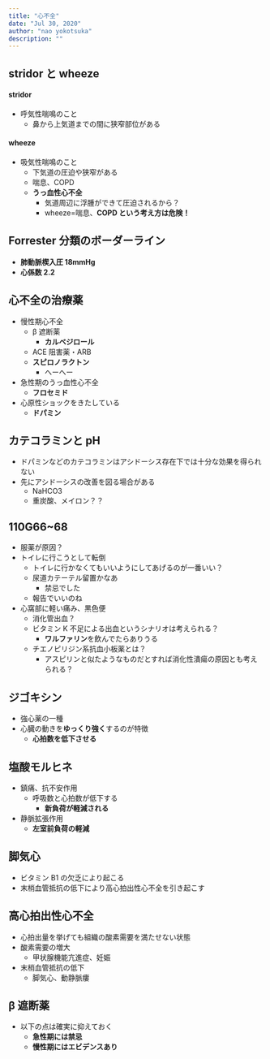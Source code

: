 ```yaml
---
title: "心不全"
date: "Jul 30, 2020"
author: "nao yokotsuka"
description: ""
---
```


## stridor と wheeze

#### stridor

- 呼気性喘鳴のこと
  - 鼻から上気道までの間に狭窄部位がある

#### wheeze

- 吸気性喘鳴のこと
  - 下気道の圧迫や狭窄がある
  - 喘息、COPD
  - **うっ血性心不全**
    - 気道周辺に浮腫ができて圧迫されるから？
    - wheeze=喘息、**COPD という考え方は危険！**

## Forrester 分類のボーダーライン

- **肺動脈楔入圧 18mmHg**
- **心係数 2.2**

## 心不全の治療薬

- 慢性期心不全
  - β 遮断薬
    - **カルベジロール**
  - ACE 阻害薬・ARB
  - **スピロノラクトン**
    - へーへー
- 急性期のうっ血性心不全
  - **フロセミド**
- 心原性ショックをきたしている
  - **ドパミン**

## カテコラミンと pH

- ドパミンなどのカテコラミンはアシドーシス存在下では十分な効果を得られない
- 先にアシドーシスの改善を図る場合がある
  - NaHCO3
  - 重炭酸、メイロン？？

## 110G66~68

- 服薬が原因？
- トイレに行こうとして転倒
  - トイレに行かなくてもいいようにしてあげるのが一番いい？
  - 尿道カテーテル留置かなあ
    - 禁忌でした
  - 報告でいいのね
- 心窩部に軽い痛み、黒色便
  - 消化管出血？
  - ビタミン K 不足による出血というシナリオは考えられる？
    - **ワルファリン**を飲んでたらありうる
  - チエノピリジン系抗血小板薬とは？
    - アスピリンと似たようなものだとすれば消化性潰瘍の原因とも考えられる？

## ジゴキシン

- 強心薬の一種
- 心臓の動きを**ゆっくり強く**するのが特徴
  - **心拍数を低下させる**

## 塩酸モルヒネ

- 鎮痛、抗不安作用
  - 呼吸数と心拍数が低下する
    - **新負荷が軽減される**
- 静脈拡張作用
  - **左室前負荷の軽減**

## 脚気心

- ビタミン B1 の欠乏により起こる
- 末梢血管抵抗の低下により高心拍出性心不全を引き起こす

## 高心拍出性心不全

- 心拍出量を挙げても組織の酸素需要を満たせない状態
- 酸素需要の増大
  - 甲状腺機能亢進症、妊娠
- 末梢血管抵抗の低下
  - 脚気心、動静脈瘻

## β 遮断薬

- 以下の点は確実に抑えておく
  - **急性期には禁忌**
  - **慢性期にはエビデンスあり**
